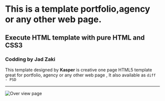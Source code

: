 
# This is a  template portfolio,agency or any other web page.
## Execute HTML template with pure HTML and CSS3
### Codding by Jad Zaki
This template  designed by  **Kasper** is creative one page HTML5 template great for portfolio, agency or any other web page , It also available as ```diff - PSD ```
_______
![Over view page](https://github.com/jadsaz/HTML_CSS3_Template2/blob/main/design/all.png)

